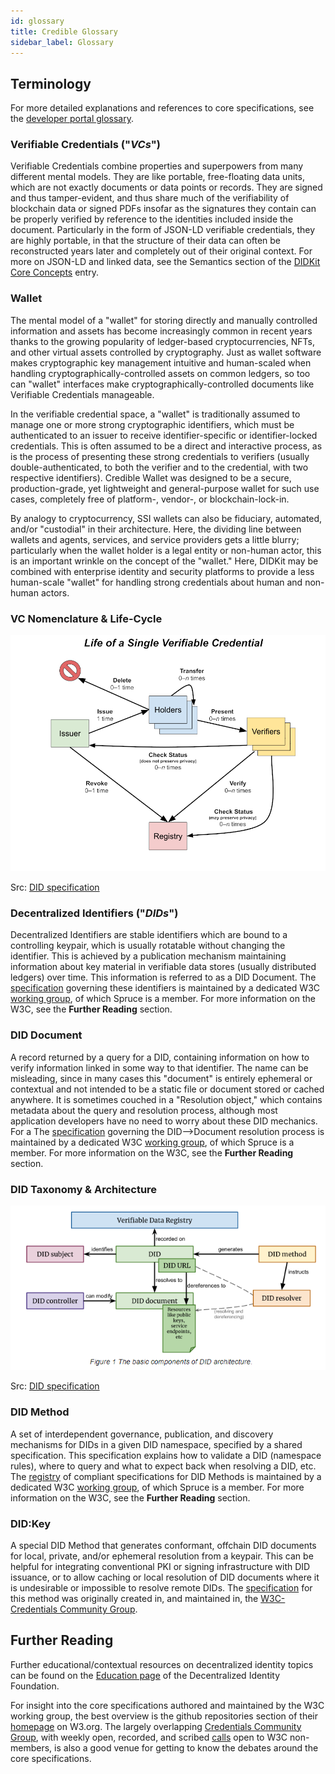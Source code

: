 ```yaml
---
id: glossary
title: Credible Glossary
sidebar_label: Glossary
---
```


## Terminology

For more detailed explanations and references to core specifications, see the [developer portal glossary](https://spruceid.dev/docs/glossary).

### Verifiable Credentials ("*VCs*")
Verifiable Credentials combine properties and superpowers from many different
mental models. They are like portable, free-floating data units, which are not
exactly documents or data points or records. They are signed and thus
tamper-evident, and thus share much of the verifiability of blockchain data or
signed PDFs insofar as the signatures they contain can be properly verified by
reference to the identities included inside the document. Particularly in the
form of JSON-LD verifiable credentials, they are highly portable, in that the
structure of their data can often be reconstructed years later and completely
out of their original context. For more on JSON-LD and linked data, see the
Semantics section of the [DIDKit Core
Concepts](didkit/concepts.md#Semantics) entry.

### Wallet
The mental model of a "wallet" for storing directly and manually controlled
information and assets has become increasingly common in recent years thanks to
the growing popularity of ledger-based cryptocurrencies, NFTs, and other virtual
assets controlled by cryptography. Just as wallet software makes cryptographic
key management intuitive and human-scaled when handling
cryptographically-controlled assets on common ledgers, so too can "wallet"
interfaces make cryptographically-controlled documents like Verifiable
Credentials manageable. 

In the verifiable credential space, a "wallet" is traditionally assumed to
manage one or more strong cryptographic identifiers, which must be authenticated
to an issuer to receive identifier-specific or identifier-locked credentials.
This is often assumed to be a direct and interactive process, as is the process
of presenting these strong credentials to verifiers (usually
double-authenticated, to both the verifier and to the credential, with two
respective identifiers). Credible Wallet was designed to be a secure,
production-grade, yet lightweight and general-purpose wallet for such use cases,
completely free of platform-, vendor-, or blockchain-lock-in.

By analogy to cryptocurrency, SSI wallets can also be fiduciary, automated,
and/or "custodial" in their architecture. Here, the dividing line between
wallets and agents, services, and service providers gets a little blurry;
particularly when the wallet holder is a legal entity or non-human actor, this
is an important wrinkle on the concept of the "wallet." Here, DIDKit may be
combined with enterprise identity and security platforms to provide a less
human-scale "wallet" for handling strong credentials about human and non-human
actors. 

### VC Nomenclature & Life-Cycle

![Architecture Diagram](/assets/did-core_vc-lifecycle.png)

Src: [DID specification](https://www.w3.org/TR/vc-data-model/#lifecycle-details)


### Decentralized Identifiers ("*DIDs*")
Decentralized Identifiers are stable identifiers which are bound to a
controlling keypair, which is usually rotatable without changing the identifier.
This is achieved by a publication mechanism maintaining information about key
material in verifiable data stores (usually distributed ledgers) over time. This
information is referred to as a DID Document. The
[specification](https://www.w3.org/TR/did-core/) governing these identifiers is
maintained by a dedicated W3C [working group](https://www.w3.org/2019/did-wg/),
of which Spruce is a member. For more information on the W3C, see the **Further
Reading** section.

### DID Document
A record returned by a query for a DID, containing information on how to verify
information linked in some way to that identifier. The name can be misleading,
since in many cases this "document" is entirely ephemeral or contextual and not
intended to be a static file or document stored or cached anywhere.  It is
sometimes couched in a "Resolution object," which contains metadata about the
query and resolution process, although most application developers have no need
to worry about these DID mechanics. For a The
[specification](https://w3c-ccg.github.io/did-resolution/) governing the
DID-->Document resolution process is maintained by a dedicated W3C [working
group](https://www.w3.org/2019/did-wg/), of which Spruce is a member. For more
information on the W3C, see the **Further Reading** section.

### DID Taxonomy & Architecture

![Architecture Diagram](/assets/did-core_architecture.png)

Src: [DID specification](https://www.w3.org/TR/did-core/#architecture-overview)

### DID Method
A set of interdependent governance, publication, and discovery mechanisms for
DIDs in a given DID namespace, specified by a shared specification. This
specification explains how to validate a DID (namespace rules), where to query
and what to expect back when resolving a DID, etc. The
[registry](https://w3c.github.io/did-spec-registries/#did-methods) of compliant
specifications for DID Methods is maintained by a dedicated W3C [working
group](https://www.w3.org/2019/did-wg/), of which Spruce is a member. For more
information on the W3C, see the **Further Reading** section.

### DID:Key
A special DID Method that generates conformant, offchain DID documents for
local, private, and/or ephemeral resolution from a keypair. This can be helpful
for integrating conventional PKI or signing infrastructure with DID issuance, or
to allow caching or local resolution of DID documents where it is undesirable or
impossible to resolve remote DIDs. The
[specification](https://w3c-ccg.github.io/did-method-key/) for this method was
originally created in, and maintained in, the [W3C-Credentials Community
Group](https://w3c-ccg.github.io/).
  
## Further Reading

Further educational/contextual resources on decentralized identity topics can be
found on the [Education page](https://identity.foundation/education/) of the
Decentralized Identity Foundation. 

For insight into the core specifications authored and maintained by the W3C
working group, the best overview is the github repositories section of their
[homepage](https://www.w3.org/2019/did-wg/) on W3.org. The largely overlapping
[Credentials Community Group](https://w3c-ccg.github.io/), with weekly open,
recorded, and scribed [calls](https://w3c-ccg.github.io/meetings/) open to W3C
non-members, is also a good venue for getting to know the debates around the
core specifications.